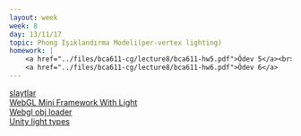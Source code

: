 ```yaml
---
layout: week
week: 8
day: 13/11/17
topic: Phong Işıklandırma Modeli(per-vertex lighting)
homework: |
    <a href="../files/bca611-cg/lecture8/bca611-hw5.pdf">Ödev 5</a><br>
    <a href="../files/bca611-cg/lecture8/bca611-hw6.pdf">Ödev 6</a>
---
```

[slaytlar](../files/bca611-cg/lecture8/cg-lecture8.pdf)    
[WebGL Mini Framework With Light](../files/bca611-cg/lecture8/WebGLMiniFrameworkWithLight.zip)    
[Webgl obj loader](https://github.com/frenchtoast747/webgl-obj-loader)  
[Unity light types](https://docs.unity3d.com/Manual/Lighting.html)